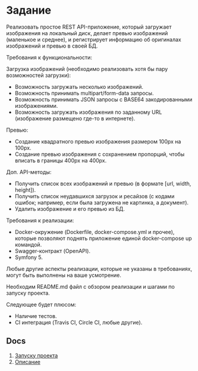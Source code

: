 
# Задание

Реализовать простое REST API-приложение, который загружает изображения на локальный диск, делает превью изображений (маленькое и среднее), и регистрирует информацию об оригиналах изображений и превью в своей БД.

Требования к функциональности:

Загрузка изображений (необходимо реализовать хотя бы пару возможностей загрузки):
- Возможность загружать несколько изображений.
- Возможность принимать multipart/form-data запросы.
- Возможность принимать JSON запросы с BASE64 закодированными изображениями.
- Возможность загружать изображения по заданному URL (изображение размещено где-то в интернете).

Превью:
- Создание квадратного превью изображения размером 100px на 100px.
- Создание превью изображения с сохранением пропорций, чтобы вписать в границы 400px на 400px.

Доп. API-методы:
- Получить список всех изображений и превью (в формате [url, width, height]).
- Получить список неудавшихся загрузок и ресайзов (с кодами ошибок; например, если была загружена не картинка, а документ).
- Удалить изображение и его превью из БД.

Требования к реализации:
- Docker-окружение (Dockerfile, docker-compose.yml и прочее), которые позволяют поднять приложение единой docker-compose up командой.
- Swagger-контракт (OpenAPI).
- Symfony 5.

Любые другие аспекты реализации, которые не указаны в требованиях, могут быть выполнены на ваше усмотрение.

Необходим README.md файл с обзором реализации и шагами по запуску проекта.

Следующее будет плюсом:
- Наличие тестов.
- CI интеграция (Travis CI, Circle CI, любые другие).

## Docs

1. [Запуску проекта](docs/install.md)
2. [Описание](docs/description.md)
